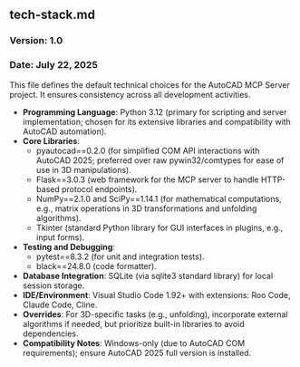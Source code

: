 ## tech-stack.md

### Version: 1.0
### Date: July 22, 2025

This file defines the default technical choices for the AutoCAD MCP Server project. It ensures consistency across all development activities.

- **Programming Language**: Python 3.12 (primary for scripting and server implementation; chosen for its extensive libraries and compatibility with AutoCAD automation).
- **Core Libraries**:
  - pyautocad==0.2.0 (for simplified COM API interactions with AutoCAD 2025; preferred over raw pywin32/comtypes for ease of use in 3D manipulations).
  - Flask==3.0.3 (web framework for the MCP server to handle HTTP-based protocol endpoints).
  - NumPy==2.1.0 and SciPy==1.14.1 (for mathematical computations, e.g., matrix operations in 3D transformations and unfolding algorithms).
  - Tkinter (standard Python library for GUI interfaces in plugins, e.g., input forms).
- **Testing and Debugging**:
  - pytest==8.3.2 (for unit and integration tests).
  - black==24.8.0 (code formatter).
- **Database Integration**: SQLite (via sqlite3 standard library) for local session storage.
- **IDE/Environment**: Visual Studio Code 1.92+ with extensions: Roo Code, Claude Code, Cline.
- **Overrides**: For 3D-specific tasks (e.g., unfolding), incorporate external algorithms if needed, but prioritize built-in libraries to avoid dependencies.
- **Compatibility Notes**: Windows-only (due to AutoCAD COM requirements); ensure AutoCAD 2025 full version is installed.